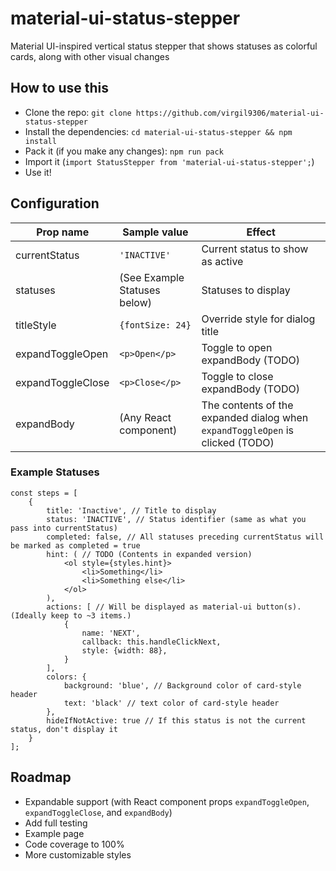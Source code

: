 # material-ui-status-stepper

Material UI-inspired vertical status stepper that shows statuses as colorful cards, along with other visual changes

## How to use this

  * Clone the repo: `git clone https://github.com/virgil9306/material-ui-status-stepper`
  * Install the dependencies: `cd material-ui-status-stepper && npm install`
  * Pack it (if you make any changes): `npm run pack`
  * Import it (```import StatusStepper from 'material-ui-status-stepper';```)
  * Use it!

## Configuration

| Prop name         | Sample value                 | Effect                                                                            |
|-------------------|------------------------------|-----------------------------------------------------------------------------------|
| currentStatus     | `'INACTIVE'`                | Current status to show as active                                                  |
| statuses          | (See Example Statuses below) | Statuses to display                                                               |
| titleStyle        | `{fontSize: 24}`            | Override style for dialog title                                                   |
| expandToggleOpen  | `<p>Open</p>`               | Toggle to open expandBody (TODO)                                                  |
| expandToggleClose | `<p>Close</p>`              | Toggle to close expandBody (TODO)                                                 |
| expandBody        | (Any React component)        | The contents of the expanded dialog when `expandToggleOpen` is clicked (TODO) |

### Example Statuses

```
const steps = [
    {
        title: 'Inactive', // Title to display
        status: 'INACTIVE', // Status identifier (same as what you pass into currentStatus)
        completed: false, // All statuses preceding currentStatus will be marked as completed = true
        hint: ( // TODO (Contents in expanded version)
            <ol style={styles.hint}>
                <li>Something</li>
                <li>Something else</li>
            </ol>
        ),
        actions: [ // Will be displayed as material-ui button(s). (Ideally keep to ~3 items.)
            {
                name: 'NEXT',
                callback: this.handleClickNext,
                style: {width: 88},
            }
        ],
        colors: {
            background: 'blue', // Background color of card-style header
            text: 'black' // text color of card-style header
        },
        hideIfNotActive: true // If this status is not the current status, don't display it
    }
];
```

## Roadmap

* Expandable support (with React component props `expandToggleOpen`, `expandToggleClose`, and `expandBody`)
* Add full testing
* Example page
* Code coverage to 100%
* More customizable styles
